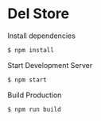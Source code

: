 # Del Store

Install dependencies
```sh
$ npm install 
```
Start Development Server
```sh
$ npm start
```
Build Production
```sh
$ npm run build
```
